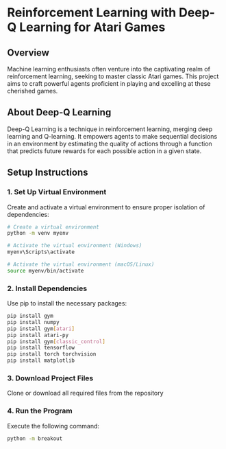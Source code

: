 # Reinforcement Learning with Deep-Q Learning for Atari Games

## Overview
Machine learning enthusiasts often venture into the captivating realm of reinforcement learning, seeking to master classic Atari games. This project aims to craft powerful agents proficient in playing and excelling at these cherished games.

## About Deep-Q Learning
Deep-Q Learning is a technique in reinforcement learning, merging deep learning and Q-learning. It empowers agents to make sequential decisions in an environment by estimating the quality of actions through a function that predicts future rewards for each possible action in a given state.

## Setup Instructions

### 1. Set Up Virtual Environment
Create and activate a virtual environment to ensure proper isolation of dependencies:

```bash
# Create a virtual environment
python -m venv myenv

# Activate the virtual environment (Windows)
myenv\Scripts\activate

# Activate the virtual environment (macOS/Linux)
source myenv/bin/activate
```

### 2. Install Dependencies
Use pip to install the necessary packages:

```bash
pip install gym
pip install numpy
pip install gym[atari]
pip install atari-py
pip install gym[classic_control]
pip install tensorflow
pip install torch torchvision
pip install matplotlib
```

### 3. Download Project Files
Clone or download all required files from the repository

### 4. Run the Program
Execute the following command:

```bash
python -m breakout
```
